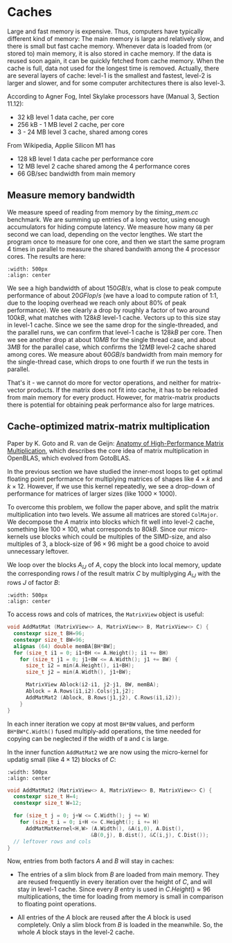 # Caches 

Large and fast memory is expensive. Thus, computers have typically
different kind of memory: The main memory is large and relatively
slow, and there is small but fast cache memory. Whenever data is
loaded from (or stored to) main memory, it is also stored in cache memory. If the
data is reused soon again, it can be quickly fetched from cache
memory. When the cache is full, data not used for the longest time is removed.
Actually, there are several layers of cache: level-1 is the smallest and fastest, level-2 is larger and slower,
and for some computer architectures there is also level-3.

According to Agner Fog, Intel Skylake processors have (Manual 3, Section 11.12):

* 32 kB level 1 data cache, per core
* 256 kB - 1 MB level 2 cache, per core
* 3 - 24 MB level 3 cache, shared among cores


From Wikipedia, Applie Silicon M1 has

* 128 kB level 1 data cache per performance core
* 12 MB level 2 cache shared among the 4 performance cores
* 66 GB/sec bandwidth from main memory



## Measure memory bandwidth

We measure speed of reading from memory by the *timing_mem.cc* benchmark. We are summing up entries of a long vector,
using enough accumulators for hiding compute latency. We measure how many `GB` per second we can load, depending on the vector lengthes. We start the program once to measure for one core, and then we start the same program
4 times in parallel to measure the shared bandwith among the 4 processor cores. The results are here:

```{image} pictures/bandwidth.png
:width: 500px
:align: center
```

We see a high bandwidth of about $150 GB/s$, what is close to peak
compute performance of about $20 GFlop/s$ (we have a load to compute
ration of 1:1, due to the looping overhead we reach only about $80\%$
of peak performance). We see clearly a drop by roughly a factor of two
around $100 kB$, what matches with $128 kB$ level-1 cache. Vectors up
to this size stay in level-1 cache.  Since we see the same drop for
the single-threaded, and the parallel runs, we can confirm that
level-1 cache is $128 kB$ per core.  Then we see another drop at about
$10 MB$ for the single thread case, and about $3MB$ for the parallel
case, which confirms the $12 MB$ level-2 cache shared among cores. We
measure about $60 GB/s$ bandwidth from main memory for the
single-thread case, which drops to one fourth if we run the tests in
parallel.



That's it - we cannot do more for vector operations, and neither for matrix-vector products. If the matrix does not fit into cache, it has to be reloaded from main memory for every product. However, for matrix-matrix products there is potential for obtaining peak performance also for large matrices.

## Cache-optimized matrix-matrix multiplication

Paper by K. Goto and R. van de Geijn: [Anatomy of High-Performance Matrix Multiplication](https://www.cs.utexas.edu/users/flame/pubs/GotoTOMS_final.pdf), which describes the core idea of matrix multiplication in OpenBLAS, which evolved from GotoBLAS.


In the previous section we have studied the inner-most loops to get optimal floating point performance for multiplying matrices of shapes like $4 \times k$ and $k \times 12$. However, if we use this kernel repeatedly, we see a drop-down of performance for matrices of larger sizes (like $1000\times 1000$). 


To overcome this problem, we follow the paper above, and split the matrix multiplication into two levels.
We assume all matrices are stored `ColMajor`. We decompose the $A$ matrix into blocks which fit well into
level-2 cache, something like $100 \times 100$, what corresponds to $80 kB$. Since our micro-kernels use blocks which could be multiples of the SIMD-size, and also multiples of $3$, a block-size of $96 \times 96$ might be a good choice to
avoid unnecessary leftover.

We loop over the blocks $A_{IJ}$ of $A$, copy the block into local memory, update the corresponding rows $I$
of the result matrix $C$ by multiplyging $A_{IJ}$ with the rows $J$ of factor $B$:


```{image} pictures/matmat1.png
:width: 500px
:align: center
```

To access rows and cols of matrices, the `MatrixView` object is useful:

```cpp
void AddMatMat (MatrixView<> A, MatrixView<> B, MatrixView<> C) {
  constexpr size_t BH=96;
  constexpr size_t BW=96;
  alignas (64) double memBA[BH*BW];
  for (size_t i1 = 0; i1+BH <= A.Height(); i1 += BH)
    for (size_t j1 = 0; j1+BW <= A.Width(); j1 += BW) {
      size_t i2 = min(A.Height(), i1+BH);
      size_t j2 = min(A.Width(), j1+BW);

      MatrixView Ablock(i2-i1, j2-j1, BW, memBA);
      Ablock = A.Rows(i1,i2).Cols(j1,j2);
      AddMatMat2 (Ablock, B.Rows(j1,j2), C.Rows(i1,i2));
    }
}
```
In each inner iteration we copy at most `BH*BW` values, and perform `BH*BW*C.Width()` fused multiply-add operations,
the time needed for copying can be neglected if the width of `B` and `C` is large.


In the inner function `AddMatMat2` we are now using the micro-kernel for updatig small (like $4 \times 12$) blocks of $C$:

```{image} pictures/matmat2.png
:width: 500px
:align: center
```


```cpp
void AddMatMat2 (MatrixView<> A, MatrixView<> B, MatrixView<> C) {
  constexpr size_t H=4;
  constexpr size_t W=12;

  for (size_t j = 0; j+W <= C.Width(); j += W) 
    for (size_t i = 0; i+H <= C.Height(); i += H)
      AddMatMatKernel<H,W> (A.Width(), &A(i,0), A.Dist(),
                           &B(0,j), B.dist(), &C(i,j), C.Dist());
  // leftover rows and cols
}
```

Now, entries from both factors $A$ and $B$ will stay in caches:

* The entries of a slim block from $B$ are loaded from main memory. They are reused frequently in every iteration
over the height of $C$, and will stay in level-1 cache. Since every $B$ entry is used in $C.Height() \approx 96$ multiplications, the time for loading from memory is small in comparison to floating point operations.

* All entries of the $A$ block are reused after the $A$ block is used completely. Only a slim block from $B$ is loaded in the meanwhile. So, the whole $A$ block stays in the level-2 cache.


